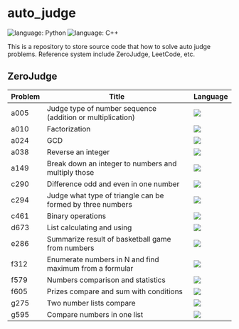 # auto_judge
![language: Python](https://img.shields.io/badge/langs-python-yellow)
![language: C++](https://img.shields.io/badge/langs-C%2B%2B-blue)


This is a repository to store source code that how to solve auto judge problems.
Reference system include ZeroJudge, LeetCode, etc.

## ZeroJudge

| Problem | Title                                                      | Language                      |
|---------|------------------------------------------------------------|-------------------------------|
| a005    | Judge type of number sequence (addition or multiplication) | [![][LP]](/zerojudge/a005.py) |
| a010    | Factorization                                              | [![][LP]](/zerojudge/a010.py) |
| a024    | GCD                                                        | [![][LP]](/zerojudge/a024.py) |
| a038    | Reverse an integer                                         | [![][LP]](/zerojudge/a038.py) |
| a149    | Break down an integer to numbers and multiply those        | [![][LP]](/zerojudge/a149.py) |
| c290    | Difference odd and even in one number                      | [![][LP]](/zerojudge/c290.py) |
| c294    | Judge what type of triangle can be formed by three numbers | [![][LP]](/zerojudge/c294.py) |
| c461    | Binary operations                                          | [![][LP]](/zerojudge/c461.py) |
| d673    | List calculating and using                                 | [![][LP]](/zerojudge/d673.py) |
| e286    | Summarize result of basketball game from numbers           | [![][LP]](/zerojudge/e286.py) |
| f312    | Enumerate numbers in N and find maximum from a formular    | [![][LP]](/zerojudge/f312.py) |
| f579    | Numbers comparison and statistics                          | [![][LP]](/zerojudge/f579.py) |
| f605    | Prizes compare and sum with conditions                     | [![][LP]](/zerojudge/f605.py) |
| g275    | Two number lists compare                                   | [![][LP]](/zerojudge/g275.py) |
| g595    | Compare numbers in one list                                | [![][LP]](/zerojudge/g595.py) |


[LP]: https://img.shields.io/badge/python-yellow
[LCP]: https://img.shields.io/badge/C%2B%2B-blue